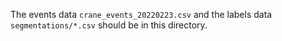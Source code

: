 The events data `crane_events_20220223.csv` and the labels data `segmentations/*.csv` should be in this directory.
